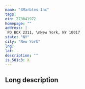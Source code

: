 ```yaml
---
name: "4Marbles Inc"
tags:
ein: 273041972
homepage: ""
address: |
 PO BOX 2311, \nNew York, NY 10017
state: "NY"
city: "New York"
lng: 
lat: 
description: ""
is_501c3: X
---
```


## Long description


